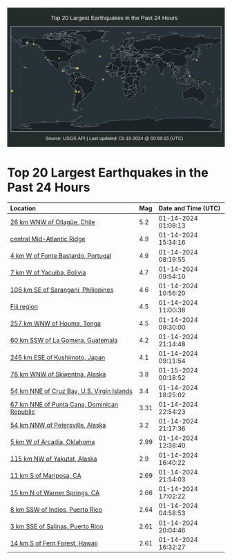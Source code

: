 ![Map](./map.png)

# Top 20 Largest Earthquakes in the Past 24 Hours

| Location | Mag | Date and Time (UTC) |
|:---|:---|:---|
| [26 km WNW of Ollagüe, Chile](https://earthquake.usgs.gov/earthquakes/eventpage/us6000m3kd) | 5.2 | 01-14-2024 01:08:13 |
| [central Mid-Atlantic Ridge](https://earthquake.usgs.gov/earthquakes/eventpage/us6000m3m5) | 4.9 | 01-14-2024 15:34:16 |
| [4 km W of Fonte Bastardo, Portugal](https://earthquake.usgs.gov/earthquakes/eventpage/us6000m3la) | 4.9 | 01-14-2024 08:19:55 |
| [7 km W of Yacuiba, Bolivia](https://earthquake.usgs.gov/earthquakes/eventpage/us6000m3le) | 4.7 | 01-14-2024 09:54:10 |
| [106 km SE of Sarangani, Philippines](https://earthquake.usgs.gov/earthquakes/eventpage/us6000m3lj) | 4.6 | 01-14-2024 10:56:20 |
| [Fiji region](https://earthquake.usgs.gov/earthquakes/eventpage/us6000m3lk) | 4.5 | 01-14-2024 11:00:38 |
| [257 km WNW of Houma, Tonga](https://earthquake.usgs.gov/earthquakes/eventpage/us6000m3ld) | 4.5 | 01-14-2024 09:30:00 |
| [60 km SSW of La Gomera, Guatemala](https://earthquake.usgs.gov/earthquakes/eventpage/us6000m3n4) | 4.2 | 01-14-2024 21:14:48 |
| [246 km ESE of Kushimoto, Japan](https://earthquake.usgs.gov/earthquakes/eventpage/us6000m3lc) | 4.1 | 01-14-2024 09:11:54 |
| [78 km WNW of Skwentna, Alaska](https://earthquake.usgs.gov/earthquakes/eventpage/ak024ot66ar) | 3.8 | 01-15-2024 00:18:52 |
| [54 km NNE of Cruz Bay, U.S. Virgin Islands](https://earthquake.usgs.gov/earthquakes/eventpage/us6000m3mj) | 3.4 | 01-14-2024 18:25:02 |
| [67 km NNE of Punta Cana, Dominican Republic](https://earthquake.usgs.gov/earthquakes/eventpage/pr71436898) | 3.31 | 01-14-2024 22:54:23 |
| [54 km NNW of Petersville, Alaska](https://earthquake.usgs.gov/earthquakes/eventpage/ak024ni4ohz) | 3.2 | 01-14-2024 21:17:36 |
| [5 km W of Arcadia, Oklahoma](https://earthquake.usgs.gov/earthquakes/eventpage/ok2024ayso) | 2.99 | 01-14-2024 12:38:40 |
| [115 km NW of Yakutat, Alaska](https://earthquake.usgs.gov/earthquakes/eventpage/ak024nfaf06) | 2.9 | 01-14-2024 16:40:22 |
| [11 km S of Mariposa, CA](https://earthquake.usgs.gov/earthquakes/eventpage/nc73989226) | 2.69 | 01-14-2024 21:54:03 |
| [15 km N of Warner Springs, CA](https://earthquake.usgs.gov/earthquakes/eventpage/ci40459743) | 2.66 | 01-14-2024 17:02:22 |
| [8 km SSW of Indios, Puerto Rico](https://earthquake.usgs.gov/earthquakes/eventpage/pr71436843) | 2.64 | 01-14-2024 04:58:53 |
| [3 km SSE of Salinas, Puerto Rico](https://earthquake.usgs.gov/earthquakes/eventpage/pr71436878) | 2.61 | 01-14-2024 20:04:46 |
| [14 km S of Fern Forest, Hawaii](https://earthquake.usgs.gov/earthquakes/eventpage/hv73716782) | 2.61 | 01-14-2024 16:32:27 |
